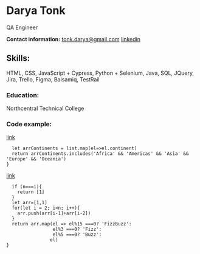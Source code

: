 # **Darya Tonk**
QA Engineer

__Contact information:__
tonk.darya@gmail.com
[linkedin](https://www.linkedin.com/in/daryatonk/)

## __Skills:__
HTML, CSS, JavaScript + Cypress, Python + Selenium, Java, SQL, JQuery, Jira, Trello, Figma, Balsamiq, TestRail

### __Education:__
Northcentral Technical College 

### __Code example:__

[link](https://www.codewars.com/kata/58291fea7ff3f640980000f9/train/javascript)
```function allContinents(list) {
  let arrContinents = list.map(el=>el.continent)
  return arrContinents.includes('Africa' && 'Americas' && 'Asia' && 'Europe' && 'Oceania') 
}
```


[link](https://www.codewars.com/kata/57bf599f102a39bb1e000ae5)
```var fibsFizzBuzz = function(n) {
  if (n===1){
    return [1]
  }
  let arr=[1,1]
  for(let i = 2; i<n; i++){
    arr.push(arr[i-1]+arr[i-2])
  }
  return arr.map(el => el%15 ===0? 'FizzBuzz':
                 el%3 ===0? 'Fizz':
                 el%5 ===0? 'Buzz':
                el)
}
```





